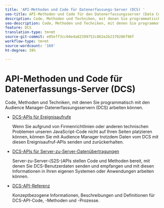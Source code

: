 ```yaml
---
title: 'API-Methoden und Code für Datenerfassungs-Server (DCS) '
seo-title: API-Methoden und Code für den Datenerfassungsserver (Data Collection Server, DCS) für Adobe Audience Manager (AAM)
description: Code, Methoden und Techniken, mit denen Sie programmatisch mit den Audience Manager-Datenerfassungsservern (DCS) arbeiten können.
seo-description: Code, Methoden und Techniken, mit denen Sie programmatisch mit den Audience Manager-Datenerfassungsservern (DCS) arbeiten können.
feature: DCS
translation-type: tm+mt
source-git-commit: e05eff3cc04e4a82399752c862e2b2370286f96f
workflow-type: tm+mt
source-wordcount: '169'
ht-degree: 38%

---
```



# API-Methoden und Code für Datenerfassungs-Server (DCS) 

Code, Methoden und Techniken, mit denen Sie programmatisch mit den Audience Manager-Datenerfassungsservern (DCS) arbeiten können.

* [DCS-APIs für Ereignisaufrufe](/help/using/api/dcs-intro/dcs-event-calls/dcs-event-calls.md)

   Wenn Sie aufgrund von Firmenrichtlinien oder anderen technischen Problemen unseren JavaScript-Code nicht auf Ihren Seiten platzieren können, können Sie mit Audience Manager trotzdem Daten vom DCS mit diesen Ereignisaufruf-APIs senden und zurückerhalten.

* [DCS-APIs für Server-zu-Server-Datenübertragungen](/help/using/api/dcs-intro/dcs-s2s/dcs-s2s.md)

   Server-zu-Server-(S2S-)APIs stellen Code und Methoden bereit, mit denen Sie DCS-Benutzerdaten senden und empfangen und mit diesen Informationen in Ihren eigenen Systemen oder Anwendungen arbeiten können.

* [DCS-API-Referenz ](/help/using/api/dcs-intro/dcs-api-reference/dcs-api-methods.md)

   Konzeptbezogene Informationen, Beschreibungen und Definitionen für DCS-API-Code, -Methoden und -Prozesse.
